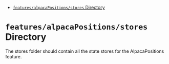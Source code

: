 <!-- START doctoc generated TOC please keep comment here to allow auto update -->
<!-- DON'T EDIT THIS SECTION, INSTEAD RE-RUN doctoc TO UPDATE -->

- [`features/alpacaPositions/stores` Directory](#featuresalpacapositionsstores-directory)

<!-- END doctoc generated TOC please keep comment here to allow auto update -->

# `features/alpacaPositions/stores` Directory

The stores folder should contain all the state stores for the AlpacaPositions feature.
